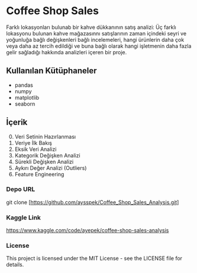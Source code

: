 # Coffee Shop Sales
Farklı lokasyonları bulunab bir kahve dükkanının satış analizi: Üç farklı lokasyonu bulunan kahve mağazasınnı satışlarının zaman içindeki seyri ve yoğunluğa bağlı değişkenleri bağlı incelemeleri, hangi ürünlerin daha çok veya daha az tercih edildiği ve buna bağlı olarak hangi işletmenin daha fazla gelir sağladığı hakkında analizleri içeren bir proje.

## Kullanılan Kütüphaneler
* pandas 
* numpy 
* matplotlib
* seaborn
  
## İçerik
0. Veri Setinin Hazırlanması
1. Veriye İlk Bakış
2. Eksik Veri Analizi
3. Kategorik Değişken Analizi
4. Sürekli Değişken Analizi
5. Aykırı Değer Analizi (Outliers)
6. Feature Engineering

### Depo URL
git clone [https://github.com/aysspek/Coffee_Shop_Sales_Analysis.git]


### Kaggle Link
https://www.kaggle.com/code/ayepek/coffee-shop-sales-analysis

### License
This project is licensed under the MIT License - see the LICENSE file for details.






